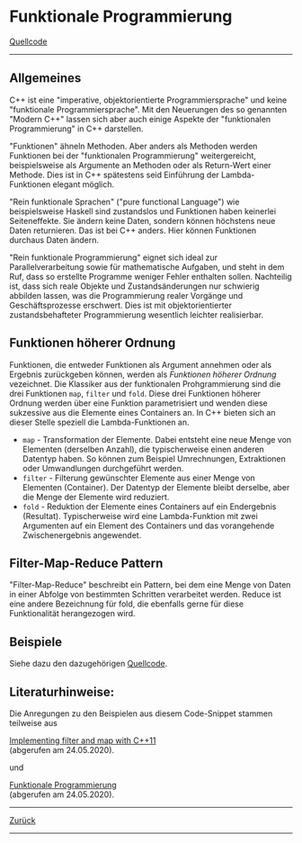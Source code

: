 # Funktionale Programmierung

[Quellcode](FunctionalProgramming.cpp)

---

## Allgemeines

C++ ist eine "imperative, objektorientierte Programmiersprache" und keine "funktionale Programmiersprache".
Mit den Neuerungen des so genannten "Modern C++" lassen sich aber auch
einige Aspekte der "funktionalen Programmierung" in C++ darstellen.

"Funktionen" ähneln Methoden. Aber anders als Methoden werden Funktionen bei der "funktionalen Programmierung" weitergereicht, beispielsweise als Argumente an Methoden oder als Return-Wert einer Methode.
Dies ist in C++ spätestens seid Einführung der Lambda-Funktionen elegant möglich.

"Rein funktionale Sprachen" ("pure functional Language") wie beispielsweise Haskell sind zustandslos und Funktionen haben keinerlei Seiteneffekte. Sie ändern keine Daten, sondern können höchstens neue Daten returnieren. Das ist bei C++ anders. Hier können Funktionen durchaus Daten ändern.

"Rein funktionale Programmierung" eignet sich ideal zur Parallelverarbeitung sowie für mathematische Aufgaben, und steht in dem Ruf, dass so erstellte Programme weniger Fehler enthalten sollen.
Nachteilig ist, dass sich reale Objekte und Zustandsänderungen nur schwierig abbilden lassen, was die Programmierung realer Vorgänge und Geschäftsprozesse erschwert. Dies ist mit objektorientierter zustandsbehafteter Programmierung wesentlich leichter realisierbar.

## Funktionen höherer Ordnung

Funktionen, die entweder Funktionen als Argument annehmen oder als Ergebnis zurückgeben können, werden als
*Funktionen höherer Ordnung* vezeichnet. Die Klassiker aus der funktionalen Prohgrammierung sind die drei
Funktionen `map`, `filter` und `fold`. Diese drei Funktionen höherer Ordnung werden über eine Funktion parametrisiert
und wenden diese sukzessive aus die Elemente eines Containers an. In C++ bieten sich an dieser Stelle
speziell die Lambda-Funktionen an.

  * `map` - Transformation der Elemente. Dabei entsteht eine neue Menge von Elementen (derselben Anzahl), die typischerweise
    einen anderen Datentyp haben. So können zum Beispiel Umrechnungen, Extraktionen oder Umwandlungen durchgeführt werden.
  * `filter` - Filterung gewünschter Elemente aus einer Menge von Elementen (Container).
    Der Datentyp der Elemente bleibt derselbe, aber die Menge der Elemente wird reduziert.
  * `fold` - Reduktion der Elemente eines Containers auf ein Endergebnis (Resultat). Typischerweise wird eine Lambda-Funktion
    mit zwei Argumenten auf ein Element des Containers und das vorangehende Zwischenergebnis angewendet.


## Filter-Map-Reduce Pattern

"Filter-Map-Reduce" beschreibt ein Pattern, bei dem eine Menge von Daten in einer Abfolge von bestimmten Schritten verarbeitet werden.
Reduce ist eine andere Bezeichnung für fold, die ebenfalls gerne für diese Funktionalität herangezogen wird.

## Beispiele

Siehe dazu den dazugehörigen [Quellcode](FunctionalProgramming.cpp).

## Literaturhinweise:

Die Anregungen zu den Beispielen aus diesem Code-Snippet stammen teilweise aus

[Implementing filter and map with C++11](https://bastian.rieck.me/blog/posts/2016/filter_map_cxx11/)<br>(abgerufen am 24.05.2020).

und 

[Funktionale Programmierung](https://www.torsten-horn.de/techdocs/java-lambdas.htm/)<br>(abgerufen am 24.05.2020).







---

[Zurück](../../Readme.md)

---
